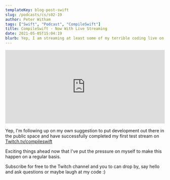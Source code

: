 ```yaml
---
templateKey: blog-post-swift
slug: /podcasts/cs/s02-19
author: Peter Witham
tags: ["Swift", "Podcast", "CompileSwift"]
title: CompileSwift - Now With Live Streaming
date: 2021-05-05T15:04:19
blurb: Yep, I am streaming at least some of my terrible coding live on Twitch for anyone to drop in.
---
```


<iframe src="https://open.spotify.com/embed-podcast/episode/2jpxyjdVWTiV6oxpMQTcoc" width="100%" height="232" frameborder="0" allowtransparency="true" allow="encrypted-media"></iframe>

Yep, I'm following up on my own suggestion to put development out there in the public space and have successfully completed my first test stream on [Twitch.tv/compileswift](https://grfxmedia.com/compileswift)

Exciting things ahead now that I've put the pressure on myself to make this happen on a regular basis.

Subscribe for free to the Twitch channel and you to can drop by, say hello and ask questions or maybe laugh at my code :)